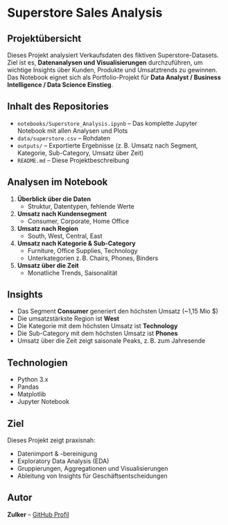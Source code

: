 # Superstore Sales Analysis

## Projektübersicht
Dieses Projekt analysiert Verkaufsdaten des fiktiven Superstore-Datasets.  
Ziel ist es, **Datenanalysen und Visualisierungen** durchzuführen, um wichtige Insights über Kunden, Produkte und Umsatztrends zu gewinnen.  
Das Notebook eignet sich als Portfolio-Projekt für **Data Analyst / Business Intelligence / Data Science Einstieg**.

## Inhalt des Repositories
- `notebooks/Superstore_Analysis.ipynb` – Das komplette Jupyter Notebook mit allen Analysen und Plots  
- `data/superstore.csv` – Rohdaten  
- `outputs/` – Exportierte Ergebnisse (z. B. Umsatz nach Segment, Kategorie, Sub-Category, Umsatz über Zeit)  
- `README.md` – Diese Projektbeschreibung  

## Analysen im Notebook
1. **Überblick über die Daten**  
   - Struktur, Datentypen, fehlende Werte
2. **Umsatz nach Kundensegment**  
   - Consumer, Corporate, Home Office
3. **Umsatz nach Region**  
   - South, West, Central, East
4. **Umsatz nach Kategorie & Sub-Category**  
   - Furniture, Office Supplies, Technology  
   - Unterkategorien z. B. Chairs, Phones, Binders
5. **Umsatz über die Zeit**  
   - Monatliche Trends, Saisonalität

## Insights
- Das Segment **Consumer** generiert den höchsten Umsatz (~1,15 Mio $)  
- Die umsatzstärkste Region ist **West**  
- Die Kategorie mit dem höchsten Umsatz ist **Technology**  
- Die Sub-Category mit dem höchsten Umsatz ist **Phones**  
- Umsatz über die Zeit zeigt saisonale Peaks, z. B. zum Jahresende

## Technologien
- Python 3.x  
- Pandas  
- Matplotlib  
- Jupyter Notebook  

## Ziel
Dieses Projekt zeigt praxisnah:
- Datenimport & -bereinigung  
- Exploratory Data Analysis (EDA)  
- Gruppierungen, Aggregationen und Visualisierungen  
- Ableitung von Insights für Geschäftsentscheidungen  

## Autor
**Zulker** – [GitHub Profil](https://github.com/Zulkerr)
